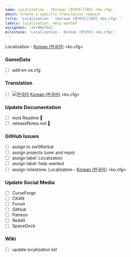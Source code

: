 ```yaml
---
name: Localization - [Korean (한국어)][KO] <ko.cfg> 
about: Create a specific translation request
title: 'Localization - [Korean (한국어)][KO] <ko.cfg> '
labels: localization, help wanted
assignees: 'zer0Kerbal'
milestone: 'Localization - Korean (한국어) <ko.cfg>'
---
```


Localization - [Korean (한국어)][KO] <ko.cfg>

### GameData

- [ ] add en-us.cfg  

### Translation

- [ ] [![한국어][KO]][KO] [Korean (한국어)][KO] <ko.cfg>  

[KO]: https://raw.githubusercontent.com/zer0Kerbal/zer0Kerbal/zed'K/Localization/img/South-Korean-flag-sm.png "한국어"

### Update Documentation

- [ ]  mod Readme 🔢 
- [ ]  releaseNotes.md 🧾 

### GitHub Issues

- [ ] assign to zer0Kerbal
- [ ] assign projects (user and repo)
- [ ] assign label: Localization
- [ ] assign label: help-wanted
- [ ] assign milestone: Localization - [Korean (한국어)][KO] <ko.cfg>

### Update Social Media

- [ ] CurseForge
- [ ] CKAN
- [ ] Forum
- [ ] GitHub
- [ ] Patreon
- [ ] Reddit
- [ ] SpaceDock

### Wiki

- [ ] update localization list 
  
<!-- Localization -->
[URL:lclztn]: https://github.com/zer0Kerbal/lclztn/blob/master/readme.md "Localization" 
[URL:qs]: https://github.com/zer0Kerbal/lclztn/blob/master/quickstart.md "Quick Start" 